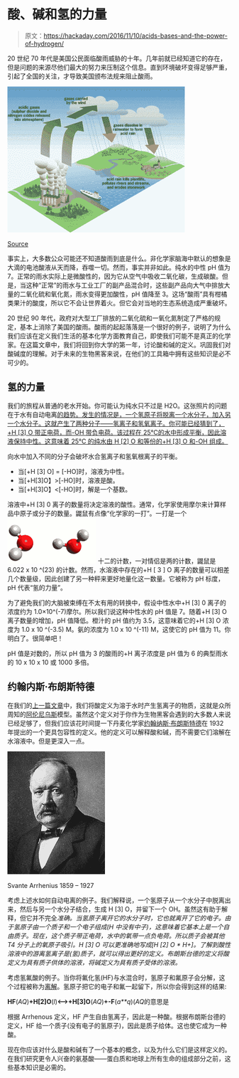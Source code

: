 # 酸、碱和氢的力量

> 原文：<https://hackaday.com/2016/11/10/acids-bases-and-the-power-of-hydrogen/>

20 世纪 70 年代是美国公民面临酸雨威胁的十年。几年前就已经知道它的存在，但是问题的来源尽他们最大的努力来压制这个信息。直到环境破坏变得足够严重，引起了全国的关注，才导致美国颁布法规来阻止酸雨。

![acid_03](img/35e0c0f7b06fb06ba5425f41b9f1d4d0.png)

[Source](http://acidrainawscience.weebly.com/diagram.html)

事实上，大多数公众可能还不知道酸雨到底是什么。非化学家脑海中默认的想象是大滴的电池酸液从天而降，吞噬一切。然而，事实并非如此。纯水的中性 pH 值为 7。正常的雨水实际上是微酸性的，因为它从空气中吸收二氧化碳，生成碳酸。但是，当这种“正常”的雨水与工业工厂的副产品混合时，这些副产品向大气中排放大量的二氧化硫和氧化氮，雨水变得更加酸性，pH 值降至 3。这场“酸雨”具有柑橘类果汁的酸度，所以它不会让世界着火。但它会对当地的生态系统造成严重破坏。

20 世纪 90 年代，政府对大型工厂排放的二氧化硫和一氧化氮制定了严格的规定，基本上消除了美国的酸雨。酸雨的起起落落是一个很好的例子，说明了为什么我们应该在定义我们生活的基本化学方面教育自己，即使我们可能不是真正的化学家。在这篇文章中，我们将回到你大学的第一年，讨论酸和碱的定义。巩固我们对酸碱度的理解。对于未来的生物黑客来说，在他们的工具箱中拥有这些知识是必不可少的。

## 氢的力量

我们的旅程从普通的老水开始。你可能认为纯水只不过是 H2O。这张照片的问题在于水有自动电离[的趋势。发生的情况是，一个氢原子将脱离一个水分子，加入另一个水分子。这就产生了两种分子——氢离子和氢氧离子。你可能已经猜到了，+H [3] O 带正电荷，而-OH 带负电荷。该过程在 25℃的水中形成平衡，因此溶液保持中性。这意味着 25°C 的纯水由 H [2] O 和等份的+H [3] O 和-OH 组成。](https://en.wikipedia.org/wiki/Self-ionization_of_water)

向水中加入不同的分子会破坏水合氢离子和氢氧根离子的平衡。

*   当[+H [3] O] = [-HO]时，溶液为中性。
*   当[+H[3]O】>[-HO]时，溶液是酸。
*   当[+H[3]O】<[-HO]时，解是一个基数。

溶液中+H [3] 0 离子的数量将决定溶液的酸性。通常，化学家使用摩尔来计算样品中原子或分子的数量。鼹鼠有点像“化学家的一打”。一打是一个 [![acid_06](img/fc17c9474b8c32f55f0bf542980ab53c.png)](https://en.wikipedia.org/wiki/Self-ionization_of_water) 十二的计数，一对情侣是两的计数，鼹鼠是 6.022 x 10 ^(23) 的计数。然而，水溶液中存在的+H [ 3 ] O 离子的数量可以相差几个数量级，因此创建了另一种秤来更好地量化这一数量。它被称为 pH 标度，pH 代表“氢的力量”。

为了避免我们的大脑被束缚在不太有用的转换中，假设中性水中+H [3] 0 离子的浓度约为 1.0×10^(-7)摩尔。所以我们说这种中性水的 pH 值是 7。随着+H [3] O 离子数量的增加，pH 值降低。橙汁的 pH 值约为 3.5，这意味着它的+H [3] O 浓度为 1.0 x 10 ^(-3.5) M。氨的浓度为 1.0 x 10 ^(-11) M，这使它的 pH 值为 11。你明白了。很简单吧！

pH 值是对数的，所以 pH 值为 3 的酸雨的+H 离子浓度是 pH 值为 6 的典型雨水的 10 x 10 x 10 或 1000 多倍。

## 约翰内斯·布朗斯特德

在我们的[上一篇文章](http://hackaday.com/2016/10/20/chemical-nomenclature/)中，我们将酸定义为溶于水时产生氢离子的物质，这就是众所周知的[阿伦尼乌斯](https://en.wikipedia.org/wiki/Svante_Arrhenius)模型。虽然这个定义对于你作为生物黑客会遇到的大多数人来说已经足够了，但我们应该花时间提一下丹麦化学家[约翰纳斯·布朗斯特德](https://en.wikipedia.org/wiki/Johannes_Nicolaus_Br%C3%B8nsted)在 1932 年提出的一个更具包容性的定义。他的定义可以解释酸和碱，而不需要它们溶解在水溶液中。但是更深入一点。

![acid_01](img/bba10b88c58b91d0ef82a0c32914f925.png)

Svante Arrhenius 1859 – 1927

考虑上述水如何自动电离的例子。我们解释说，一个氢原子从一个水分子中脱离出来，然后与另一个水分子结合，生成 H [3] O，并留下一个 OH。虽然这有助于解释，但它并不完全*准确。当氢原子离开它的水分子时，它也就离开了它的电子。由于氢原子由一个质子和一个电子组成(H 中没有中子)，这意味着它基本上是一个自由质子。现在，这个质子带正电荷，水中的氧带一点负电荷。所以质子会被其他 T4 分子上的氧原子吸引。H [3] O 可以更准确地写成[H [2] O * H+]。了解到酸性溶液中的游离氢离子是(氢)质子，就可以得出更好的定义。布朗斯台德的定义将酸定义为具有质子供体的溶液，将碱定义为具有质子受体的溶液。*

考虑氢氟酸的例子。当你将氟化氢(HF)与水混合时，氢原子和氟原子会分解，这个过程被称为[离解](https://en.wikipedia.org/wiki/Dissociation_(chemistry))。氢原子把它的电子和氟一起留下，所以你会得到这样的结果:

**HF**(*AQ*)**+H[2]O**(*l*)**<–>+H[3]O**(*AQ*)**+-F**(*a**q*)(*AQ*的意思是

根据 Arrhenous 定义，HF 产生自由氢离子，因此是一种酸。根据布朗斯台德的定义，HF 给一个质子(没有电子的氢原子)，因此是质子给体。这也使它成为一种酸。

现在你应该对什么是酸和碱有了一个基本的概念，以及为什么它们是这样定义的。在我们研究更令人兴奋的氨基酸——蛋白质和地球上所有生命的组成部分之前，这些基本知识是必需的。